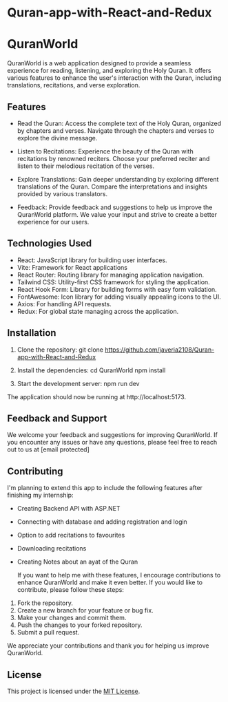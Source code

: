 # Quran-app-with-React-and-Redux
# QuranWorld

QuranWorld is a web application designed to provide a seamless experience for reading, listening, and exploring the Holy Quran. It offers various features to enhance the user's interaction with the Quran, including translations, recitations, and verse exploration.

## Features

- Read the Quran: Access the complete text of the Holy Quran, organized by chapters and verses. Navigate through the chapters and verses to explore the divine message.

- Listen to Recitations: Experience the beauty of the Quran with recitations by renowned reciters. Choose your preferred reciter and listen to their melodious recitation of the verses.

- Explore Translations: Gain deeper understanding by exploring different translations of the Quran. Compare the interpretations and insights provided by various translators.

- Feedback: Provide feedback and suggestions to help us improve the QuranWorld platform. We value your input and strive to create a better experience for our users.

## Technologies Used

- React: JavaScript library for building user interfaces.
- Vite: Framework for React applications
- React Router: Routing library for managing application navigation.
- Tailwind CSS: Utility-first CSS framework for styling the application.
- React Hook Form: Library for building forms with easy form validation.
- FontAwesome: Icon library for adding visually appealing icons to the UI.
- Axios: For handling API requests.
- Redux: For global state managing across the application. 

## Installation

1. Clone the repository:
git clone https://github.com/javeria2108/Quran-app-with-React-and-Redux

2. Install the dependencies:
cd QuranWorld
npm install
  
3. Start the development server:
npm run dev


The application should now be running at http://localhost:5173.

## Feedback and Support

We welcome your feedback and suggestions for improving QuranWorld. If you encounter any issues or have any questions, please feel free to reach out to us at [email protected]

## Contributing
I'm planning to extend this app to include the following features after finishing my internship:
- Creating Backend API with ASP.NET
- Connecting with database and adding registration and login
- Option to add recitations to favourites
- Downloading recitations
- Creating Notes about an ayat of the Quran
  
   If you want to help me with these features, I encourage contributions to enhance QuranWorld and make it even better. If you would like to contribute, please follow these steps:

1. Fork the repository.
2. Create a new branch for your feature or bug fix.
3. Make your changes and commit them.
4. Push the changes to your forked repository.
5. Submit a pull request.

We appreciate your contributions and thank you for helping us improve QuranWorld.

## License

This project is licensed under the [MIT License](LICENSE).




